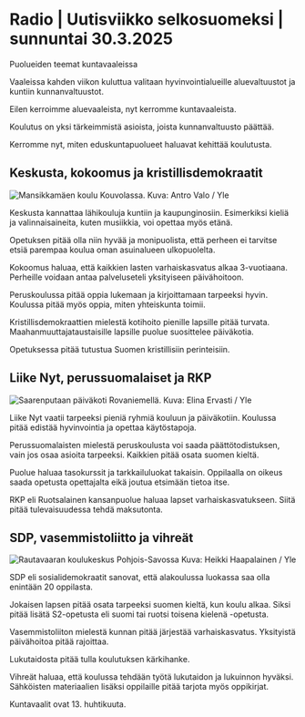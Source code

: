 # Radio \| Uutisviikko selkosuomeksi \| sunnuntai 30.3.2025

Puolueiden teemat kuntavaaleissa

Vaaleissa kahden viikon kuluttua valitaan hyvinvointialueille aluevaltuustot ja kuntiin kunnanvaltuustot.

Eilen kerroimme aluevaaleista, nyt kerromme kuntavaaleista.

Koulutus on yksi tärkeimmistä asioista, joista kunnanvaltuusto päättää.

Kerromme nyt, miten eduskuntapuolueet haluavat kehittää koulutusta.

## Keskusta, kokoomus ja kristillisdemokraatit

![Mansikkamäen koulu Kouvolassa. Kuva: Antro Valo / Yle](https://images.cdn.yle.fi/image/upload/c_crop,h_3375,w_6000,x_0,y_625/ar_1.7777777777777777,c_fill,g_faces,h_431,w_767/dpr_1.0/q_auto:eco/f_auto/fl_lossy/v1727949917/39-135796166fe6543cfb3e)

Keskusta kannattaa lähikouluja kuntiin ja kaupunginosiin. Esimerkiksi kieliä ja valinnaisaineita, kuten musiikkia, voi opettaa myös etänä.

Opetuksen pitää olla niin hyvää ja monipuolista, että perheen ei tarvitse etsiä parempaa koulua oman asuinalueen ulkopuolelta.

Kokoomus haluaa, että kaikkien lasten varhaiskasvatus alkaa 3-vuotiaana. Perheille voidaan antaa palveluseteli yksityiseen päivähoitoon.

Peruskoulussa pitää oppia lukemaan ja kirjoittamaan tarpeeksi hyvin. Koulussa pitää myös oppia, miten yhteiskunta toimii.

Kristillisdemokraattien mielestä kotihoito pienille lapsille pitää turvata. Maahanmuuttajataustaisille lapsille puolue suosittelee päiväkotia.

Opetuksessa pitää tutustua Suomen kristillisiin perinteisiin.

## Liike Nyt, perussuomalaiset ja RKP

![Saarenputaan päiväkoti Rovaniemellä. Kuva: Elina Ervasti / Yle](https://images.cdn.yle.fi/image/upload/c_crop,h_3462,w_6154,x_0,y_0/ar_1.7777777777777777,c_fill,g_faces,h_431,w_767/dpr_1.0/q_auto:eco/f_auto/fl_lossy/v1684777873/39-110800364525c3f47480)

Liike Nyt vaatii tarpeeksi pieniä ryhmiä kouluun ja päiväkotiin. Koulussa pitää edistää hyvinvointia ja opettaa käytöstapoja.

Perussuomalaisten mielestä peruskoulusta voi saada päättötodistuksen, vain jos osaa asioita tarpeeksi. Kaikkien pitää osata suomen kieltä.

Puolue haluaa tasokurssit ja tarkkailuluokat takaisin. Oppilaalla on oikeus saada opetusta opettajalta eikä joutua etsimään tietoa itse.

RKP eli Ruotsalainen kansanpuolue haluaa lapset varhaiskasvatukseen. Siitä pitää tulevaisuudessa tehdä maksutonta.

## SDP, vasemmistoliitto ja vihreät

![Rautavaaran koulukeskus Pohjois-Savossa Kuva: Heikki Haapalainen / Yle](https://images.cdn.yle.fi/image/upload/c_crop,h_2705,w_4809,x_0,y_114/ar_1.7777777777777777,c_fill,g_faces,h_431,w_767/dpr_1.0/q_auto:eco/f_auto/fl_lossy/v1701244996/39-12080656566ecc9d4380)

SDP eli sosialidemokraatit sanovat, että alakoulussa luokassa saa olla enintään 20 oppilasta.

Jokaisen lapsen pitää osata tarpeeksi suomen kieltä, kun koulu alkaa. Siksi pitää lisätä S2-opetusta eli suomi tai ruotsi toisena kielenä -opetusta.

Vasemmistoliiton mielestä kunnan pitää järjestää varhaiskasvatus. Yksityistä päivähoitoa pitää rajoittaa.

Lukutaidosta pitää tulla koulutuksen kärkihanke.

Vihreät haluaa, että koulussa tehdään työtä lukutaidon ja lukuinnon hyväksi. Sähköisten materiaalien lisäksi oppilaille pitää tarjota myös oppikirjat.

Kuntavaalit ovat 13. huhtikuuta.

